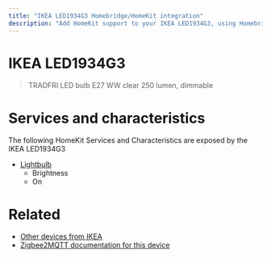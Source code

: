 ```yaml
---
title: "IKEA LED1934G3 Homebridge/HomeKit integration"
description: "Add HomeKit support to your IKEA LED1934G3, using Homebridge, Zigbee2MQTT and homebridge-z2m."
---
```

<!---
This file has been GENERATED using src/docgen/docgen.ts
DO NOT EDIT THIS FILE MANUALLY!
-->
# IKEA LED1934G3
> TRADFRI LED bulb E27 WW clear 250 lumen, dimmable


# Services and characteristics
The following HomeKit Services and Characteristics are exposed by
the IKEA LED1934G3

* [Lightbulb](../../light.md)
  * Brightness
  * On


# Related
* [Other devices from IKEA](../index.md#ikea)
* [Zigbee2MQTT documentation for this device](https://www.zigbee2mqtt.io/devices/LED1934G3.html)
